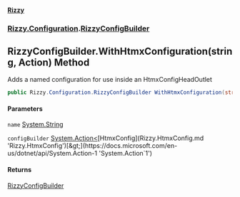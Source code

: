 #### [Rizzy](index.md 'index')
### [Rizzy.Configuration](Rizzy.Configuration.md 'Rizzy.Configuration').[RizzyConfigBuilder](Rizzy.Configuration.RizzyConfigBuilder.md 'Rizzy.Configuration.RizzyConfigBuilder')

## RizzyConfigBuilder.WithHtmxConfiguration(string, Action<HtmxConfig>) Method

Adds a named configuration for use inside an HtmxConfigHeadOutlet

```csharp
public Rizzy.Configuration.RizzyConfigBuilder WithHtmxConfiguration(string name, System.Action<Rizzy.HtmxConfig> configBuilder);
```
#### Parameters

<a name='Rizzy.Configuration.RizzyConfigBuilder.WithHtmxConfiguration(string,System.Action_Rizzy.HtmxConfig_).name'></a>

`name` [System.String](https://docs.microsoft.com/en-us/dotnet/api/System.String 'System.String')

<a name='Rizzy.Configuration.RizzyConfigBuilder.WithHtmxConfiguration(string,System.Action_Rizzy.HtmxConfig_).configBuilder'></a>

`configBuilder` [System.Action&lt;](https://docs.microsoft.com/en-us/dotnet/api/System.Action-1 'System.Action`1')[HtmxConfig](Rizzy.HtmxConfig.md 'Rizzy.HtmxConfig')[&gt;](https://docs.microsoft.com/en-us/dotnet/api/System.Action-1 'System.Action`1')

#### Returns
[RizzyConfigBuilder](Rizzy.Configuration.RizzyConfigBuilder.md 'Rizzy.Configuration.RizzyConfigBuilder')
